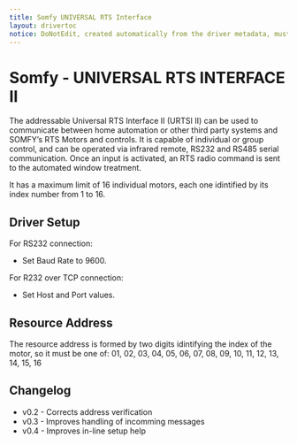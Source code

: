 ```yaml
---
title: Somfy UNIVERSAL RTS Interface
layout: drivertoc
notice: DoNotEdit, created automatically from the driver metadata, must be updated on the driver itself
---
```

# Somfy - UNIVERSAL RTS INTERFACE II

The addressable Universal RTS Interface II (URTSI II) can be used to communicate
between home automation or other third party systems and SOMFY’s RTS Motors and
controls. It is capable of individual or group control, and can be operated via infrared
remote, RS232 and RS485 serial communication. Once an input is activated, an RTS
radio command is sent to the automated window treatment.

It has a maximum limit of 16 individual motors, each one idintified by its index number
from 1 to 16.

## Driver Setup

For RS232 connection:
  - Set Baud Rate to 9600.

For R232 over TCP connection:
  - Set Host and Port values.

## Resource Address

The resource address is formed by two digits idintifying the index of the motor, so it
must be one of:
01, 02, 03, 04, 05, 06, 07, 08, 09, 10, 11, 12, 13, 14, 15, 16

## Changelog

  - v0.2 - Corrects address verification
  - v0.3 - Improves handling of incomming messages
  - v0.4 - Improves in-line setup help

